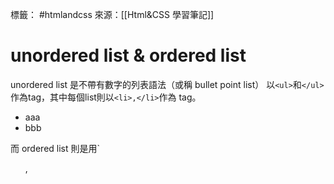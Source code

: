 標籤： #htmlandcss 
來源：[[Html&CSS 學習筆記]]

# unordered list & ordered list
unordered list 是不帶有數字的列表語法（或稱 bullet point list）
以`<ul>`和`</ul>`作為tag，其中每個list則以`<li>,</li>`作為
tag。

<ul>
	<li>aaa</li>
	<li>bbb</li>
	</ul>
	
而 ordered list 則是用`<ol>,</ol>